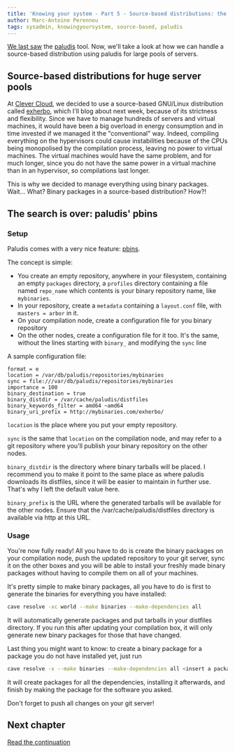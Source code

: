 ```yaml
---
title: 'Knowing your system - Part 5 - Source-based distributions: the binary way'
author: Marc-Antoine Perennou
tags: sysadmin, knowingyoursystem, source-based, paludis
---
```


[We last saw](http://www.imagination-land.org/posts/2012-12-13-knowing-your-system---part-4---falling-in-love-with-paludis.html)
the [paludis](http://paludis.exherbo.org/) tool. Now, we'll take a look at how we can handle a source-based distribution
using paludis for large pools of servers.

## Source-based distributions for huge server pools

At [Clever Cloud](http://www.clever-cloud.com/en/), we decided to use a source-based GNU/Linux distribution called
[exherbo](http://www.exherbo.org/), which I'll blog about next week, because of its strictness and flexibility. Since we
have to manage hundreds of servers and virtual machines, it would have been a big overload in energy consumption and in
time invested if we managed it the "conventional" way. Indeed, compiling everything on the hypervisors could cause
instabilities because of the CPUs being monopolised by the compilation process, leaving no power to virtual machines.
The virtual machines would have the same problem, and for much longer, since you do not have the same power in a virtual
machine than in an hypervisor, so compilations last longer.

This is why we decided to manage everything using binary packages. Wait… What? Binary packages in a source-based
distribution? How?!

## The search is over: paludis' pbins

### Setup

Paludis comes with a very nice feature: [pbins](http://paludis.exherbo.org/overview/pbins.html).

The concept is simple:

* You create an empty repository, anywhere in your filesystem, containing an empty `packages` directory, a `profiles`
  directory containing a file named `repo_name` which contents is your binary repository name, like `mybinaries`.
* In your repository, create a `metadata` containing a `layout.conf` file, with `masters = arbor` in it.
* On your compilation node, create a configuration file for you binary repository
* On the other nodes, create a configuration file for it too. It's the same, without the lines starting with `binary_`
  and modifying the `sync` line

A sample configuration file:

    format = e
    location = /var/db/paludis/repositories/mybinaries
    sync = file:///var/db/paludis/repositories/mybinaries
    importance = 100
    binary_destination = true
    binary_distdir = /var/cache/paludis/distfiles
    binary_keywords_filter = amd64 ~amd64
    binary_uri_prefix = http://mybinaries.com/exherbo/

`location` is the place where you put your empty repository.

`sync` is the same that `location` on the compilation node, and may refer to a git repository where you'll publish your binary repository on the other nodes.

`binary_distdir` is the directory where binary tarballs will be placed. I recommend you to make it point to the same place
as where paludis downloads its distfiles, since it will be easier to maintain in further use. That's why I left the
default value here.

`binary_prefix` is the URL where the generated tarballs will be available for the other nodes. Ensure that the
/var/cache/paludis/distfiles directory is available via http at this URL.

### Usage

You're now fully ready! All you have to do is create the binary packages on your compilation node, push the updated
repository to your git server, sync it on the other boxes and you will be able to install your freshly made binary
packages without having to compile them on all of your machines.

It's pretty simple to make binary packages, all you have to do is first to generate the binaries for everything you have
installed:

```bash
cave resolve -xc world --make binaries --make-dependencies all
```

It will automatically generate packages and put tarballs in your distfiles directory. If you run this after updating
your compilation box, it will only generate new binary packages for those that have changed.

Last thing you might want to know: to create a binary package for a package you do not have installed yet, just run

```bash
cave resolve -x --make binaries --make-dependencies all <insert a package name here>
```

It will create packages for all the dependencies, installing it afterwards, and finish by making the package for the
software you asked.

Don't forget to push all changes on your git server!

## Next chapter

[Read the continuation](http://www.imagination-land.org/posts/2012-12-27-knowing-your-system---part-6---source-based-distributions-discovering-exherbo.html)
